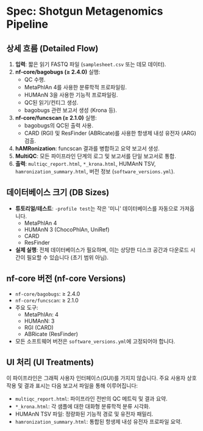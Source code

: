 # Spec: Shotgun Metagenomics Pipeline

## 상세 흐름 (Detailed Flow)
1.  **입력**: 짧은 읽기 FASTQ 파일 (`samplesheet.csv` 또는 데모 데이터).
2.  **nf-core/bagobugs (≥ 2.4.0)** 실행:
    *   QC 수행.
    *   MetaPhlAn 4를 사용한 분류학적 프로파일링.
    *   HUMAnN 3을 사용한 기능적 프로파일링.
    *   QC된 읽기/컨티그 생성.
    *   bagobugs 관련 보고서 생성 (Krona 등).
3.  **nf-core/funcscan (≥ 2.1.0)** 실행:
    *   bagobugs의 QC된 출력 사용.
    *   CARD (RGI) 및 ResFinder (ABRicate)를 사용한 항생제 내성 유전자 (ARG) 검출.
4.  **hAMRonization**: funcscan 결과를 병합하고 요약 보고서 생성.
5.  **MultiQC**: 모든 파이프라인 단계의 로그 및 보고서를 단일 보고서로 통합.
6.  **출력**: `multiqc_report.html`, `*_krona.html`, HUMAnN TSV, `hamronization_summary.html`, 버전 정보 (`software_versions.yml`).

## 데이터베이스 크기 (DB Sizes)
- **튜토리얼/테스트**: `-profile test`는 작은 '미니' 데이터베이스를 자동으로 가져옵니다.
    - MetaPhlAn 4
    - HUMAnN 3 (ChocoPhlAn, UniRef)
    - CARD
    - ResFinder
- **실제 실행**: 전체 데이터베이스가 필요하며, 이는 상당한 디스크 공간과 다운로드 시간이 필요할 수 있습니다 (초기 범위 아님).

## nf-core 버전 (nf-core Versions)
- `nf-core/bagobugs`: ≥ 2.4.0
- `nf-core/funcscan`: ≥ 2.1.0
- 주요 도구:
    - MetaPhlAn: 4
    - HUMAnN: 3
    - RGI (CARD)
    - ABRicate (ResFinder)
- 모든 소프트웨어 버전은 `software_versions.yml`에 고정되어야 합니다.

## UI 처리 (UI Treatments)
이 파이프라인은 그래픽 사용자 인터페이스(GUI)를 가지지 않습니다. 주요 사용자 상호 작용 및 결과 표시는 다음 보고서 파일을 통해 이루어집니다:
- `multiqc_report.html`: 파이프라인 전반의 QC 메트릭 및 결과 요약.
- `*_krona.html`: 각 샘플에 대한 대화형 분류학적 분류 시각화.
- HUMAnN TSV 파일: 정량화된 기능적 경로 및 유전자 패밀리.
- `hamronization_summary.html`: 통합된 항생제 내성 유전자 프로파일 요약. 